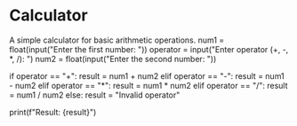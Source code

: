 # Calculator
A simple calculator for basic arithmetic operations.
num1 = float(input("Enter the first number: "))
operator = input("Enter operator (+, -, *, /): ")
num2 = float(input("Enter the second number: "))

if operator == "+":
    result = num1 + num2
elif operator == "-":
    result = num1 - num2
elif operator == "*":
    result = num1 * num2
elif operator == "/":
    result = num1 / num2
else:
    result = "Invalid operator"

print(f"Result: {result}")
